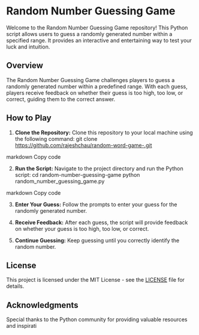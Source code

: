 # Random Number Guessing Game

Welcome to the Random Number Guessing Game repository! This Python script allows users to guess a randomly generated number within a specified range. It provides an interactive and entertaining way to test your luck and intuition.

## Overview

The Random Number Guessing Game challenges players to guess a randomly generated number within a predefined range. With each guess, players receive feedback on whether their guess is too high, too low, or correct, guiding them to the correct answer.

## How to Play

1. **Clone the Repository:** Clone this repository to your local machine using the following command:
git clone https://github.com/rajeshchau/random-word-game-.git

markdown
Copy code

2. **Run the Script:** Navigate to the project directory and run the Python script:
cd random-number-guessing-game
python random_number_guessing_game.py

markdown
Copy code

3. **Enter Your Guess:** Follow the prompts to enter your guess for the randomly generated number. 

4. **Receive Feedback:** After each guess, the script will provide feedback on whether your guess is too high, too low, or correct.

5. **Continue Guessing:** Keep guessing until you correctly identify the random number.

## License

This project is licensed under the MIT License - see the [LICENSE](LICENSE) file for details.

## Acknowledgments

Special thanks to the Python community for providing valuable resources and inspirati
